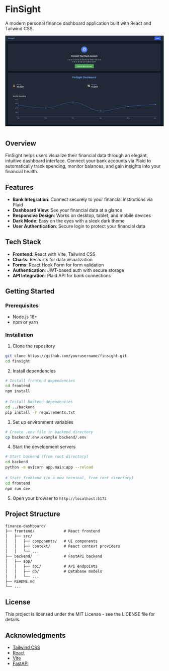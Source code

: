 # FinSight

A modern personal finance dashboard application built with React and Tailwind CSS.


![alt text](https://github.com/judecoe/FinSight/blob/main/images/homepage.png "Logo Title Text 1")

#

## Overview

FinSight helps users visualize their financial data through an elegant, intuitive dashboard interface. Connect your bank accounts via Plaid to automatically track spending, monitor balances, and gain insights into your financial health.

## Features

- **Bank Integration**: Connect securely to your financial institutions via Plaid
- **Dashboard View**: See your financial data at a glance
- **Responsive Design**: Works on desktop, tablet, and mobile devices
- **Dark Mode**: Easy on the eyes with a sleek dark theme
- **User Authentication**: Secure login to protect your financial data

## Tech Stack

- **Frontend**: React with Vite, Tailwind CSS
- **Charts**: Recharts for data visualization
- **Forms**: React Hook Form for form validation
- **Authentication**: JWT-based auth with secure storage
- **API Integration**: Plaid API for bank connections

## Getting Started

### Prerequisites

- Node.js 18+
- npm or yarn

### Installation

1. Clone the repository

```bash
git clone https://github.com/yourusername/finsight.git
cd finsight
```

2. Install dependencies

```bash
# Install frontend dependencies
cd frontend
npm install

# Install backend dependencies
cd ../backend
pip install -r requirements.txt
```

3. Set up environment variables

```bash
# Create .env file in backend directory
cp backend/.env.example backend/.env
```

4. Start the development servers

```bash
# Start backend (from root directory)
cd backend
python -m uvicorn app.main:app --reload

# Start frontend (in a new terminal, from root directory)
cd frontend
npm run dev
```

5. Open your browser to `http://localhost:5173`

## Project Structure

```
finance-dashboard/
├── frontend/             # React frontend
│   ├── src/
│   │   ├── components/   # UI components
│   │   ├── context/      # React context providers
│   │   └── ...
├── backend/              # FastAPI backend
│   ├── app/
│   │   ├── api/          # API endpoints
│   │   ├── db/           # Database models
│   │   └── ...
├── README.md
└── ...
```

## License

This project is licensed under the MIT License - see the LICENSE file for details.

## Acknowledgments

- [Tailwind CSS](https://tailwindcss.com/)
- [React](https://reactjs.org/)
- [Vite](https://vitejs.dev/)
- [FastAPI](https://fastapi.tiangolo.com/)
